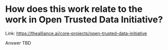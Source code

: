 # How does this work relate to the work in Open Trusted Data Initiative?
Link: https://thealliance.ai/core-projects/open-trusted-data-initiative

Answer TBD
